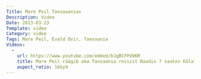 ```yaml
---
Title: Mare Peil Tansaaanias
Description: Video
Date: 2013-03-23
Template: video
Category: video
Tags: Mare Peil, Evald Ovir, Tansaania
Videos:
  -
    url: https://www.youtube.com/embed/bJgBCFPd9KM
    title: Mare Peil räägib oma Tansaania reisist Raadio 7 saates Külalisstuudio
    aspect_ratio: 16by9
---
```

